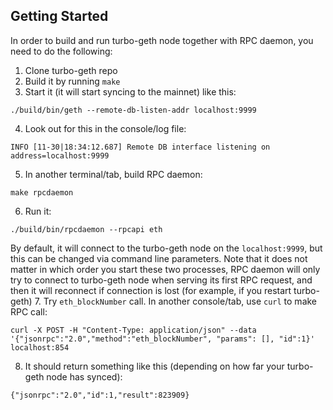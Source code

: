 
## Getting Started

In order to build and run turbo-geth node together with RPC daemon, you need to do the following:
1. Clone turbo-geth repo
2. Build it by running `make`
3. Start it (it will start syncing to the mainnet) like this:
````
./build/bin/geth --remote-db-listen-addr localhost:9999
````
4. Look out for this in the console/log file:
````
INFO [11-30|18:34:12.687] Remote DB interface listening on         address=localhost:9999
````
5. In another terminal/tab, build RPC daemon:
````
make rpcdaemon
````
6. Run it:
````
./build/bin/rpcdaemon --rpcapi eth
````
By default, it will connect to the turbo-geth node on the `localhost:9999`, but this can be changed via command line parameters. Note that it does not matter in which order you start these two processes, RPC daemon will only try to connect to turbo-geth node when serving its first RPC request, and then it will reconnect if connection is lost (for example, if you restart turbo-geth)
7. Try `eth_blockNumber` call. In another console/tab, use `curl` to make RPC call:
````
curl -X POST -H "Content-Type: application/json" --data '{"jsonrpc":"2.0","method":"eth_blockNumber", "params": [], "id":1}' localhost:854
````
8. It should return something like this (depending on how far your turbo-geth node has synced):
````
{"jsonrpc":"2.0","id":1,"result":823909}
````